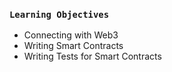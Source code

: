 ### `Learning Objectives`

* Connecting with Web3
* Writing Smart Contracts
* Writing Tests for Smart Contracts

